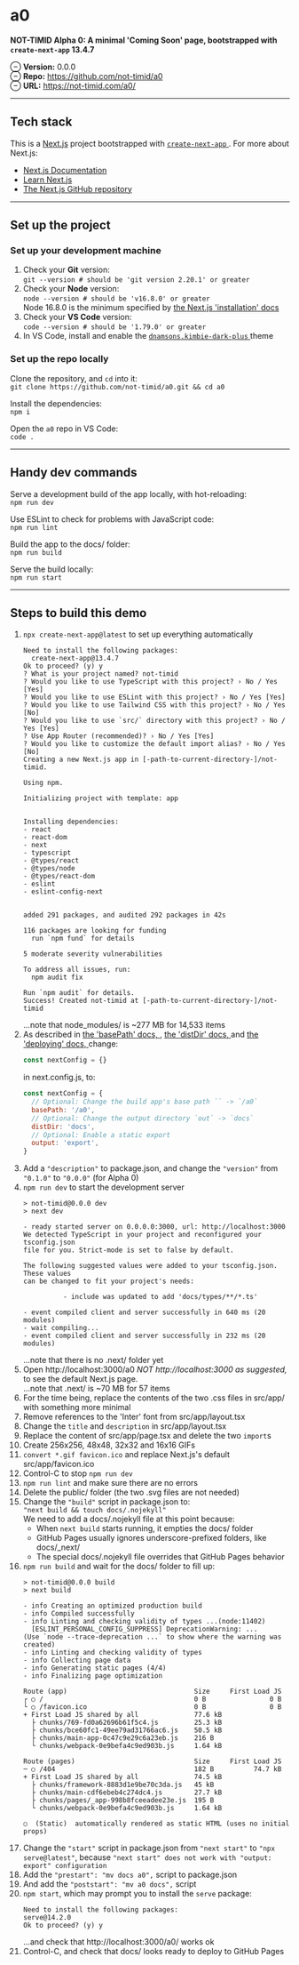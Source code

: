 # a0

__NOT-TIMID Alpha 0: A minimal 'Coming Soon' page, bootstrapped with__
__`create-next-app` 13.4.7__

⊖ __Version:__ 0.0.0  
⊖ __Repo:__ <https://github.com/not-timid/a0>  
⊖ __URL:__ <https://not-timid.com/a0/>

---

## Tech stack

This is a [Next.js](https://nextjs.org/) project bootstrapped with
[`create-next-app`
](https://github.com/vercel/next.js/tree/canary/packages/create-next-app). For
more about Next.js:

- [Next.js Documentation](https://nextjs.org/docs)
- [Learn Next.js](https://nextjs.org/learn)
- [The Next.js GitHub repository](https://github.com/vercel/next.js/)

---

## Set up the project

### __Set up your development machine__

1. Check your __Git__ version:  
   `git --version # should be 'git version 2.20.1' or greater`
2. Check your __Node__ version:  
   `node --version # should be 'v16.8.0' or greater`  
   Node 16.8.0 is the minimum specified by [the Next.js 'installation' docs
   ](https://nextjs.org/docs/getting-started/installation)
3. Check your __VS Code__ version:  
   `code --version # should be '1.79.0' or greater`
4. In VS Code, install and enable the [`dnamsons.kimbie-dark-plus`
   ](https://marketplace.visualstudio.com/items?itemName=dnamsons.kimbie-dark-plus)
   theme

### __Set up the repo locally__

Clone the repository, and `cd` into it:  
`git clone https://github.com/not-timid/a0.git && cd a0`

Install the dependencies:  
`npm i`

Open the `a0` repo in VS Code:  
`code .`

---

## Handy dev commands

Serve a development build of the app locally, with hot-reloading:  
`npm run dev`

Use ESLint to check for problems with JavaScript code:  
`npm run lint`

Build the app to the docs/ folder:  
`npm run build`

Serve the build locally:  
`npm run start`

---

## Steps to build this demo

1. `npx create-next-app@latest` to set up everything automatically
   ```
   Need to install the following packages:
     create-next-app@13.4.7
   Ok to proceed? (y) y
   ? What is your project named? not-timid
   ? Would you like to use TypeScript with this project? › No / Yes [Yes]
   ? Would you like to use ESLint with this project? › No / Yes [Yes]
   ? Would you like to use Tailwind CSS with this project? › No / Yes [No]
   ? Would you like to use `src/` directory with this project? › No / Yes [Yes]
   ? Use App Router (recommended)? › No / Yes [Yes]
   ? Would you like to customize the default import alias? › No / Yes [No]
   Creating a new Next.js app in [-path-to-current-directory-]/not-timid.

   Using npm.
   
   Initializing project with template: app 
   
   
   Installing dependencies:
   - react
   - react-dom
   - next
   - typescript
   - @types/react
   - @types/node
   - @types/react-dom
   - eslint
   - eslint-config-next


   added 291 packages, and audited 292 packages in 42s
   
   116 packages are looking for funding
     run `npm fund` for details
   
   5 moderate severity vulnerabilities
   
   To address all issues, run:
     npm audit fix
   
   Run `npm audit` for details.
   Success! Created not-timid at [-path-to-current-directory-]/not-timid
   ```
   ...note that node_modules/ is ~277 MB for 14,533 items
2. As described in [the 'basePath' docs,
   ](https://nextjs.org/docs/app/api-reference/next-config-js/basePath),
   [the 'distDir' docs,
   ](https://nextjs.org/docs/app/api-reference/next-config-js/distDir) and
   [the 'deploying' docs,
   ](https://nextjs.org/docs/app/building-your-application/deploying/static-exports)
   change:
   ```js
   const nextConfig = {}
   ```
   in next.config.js, to:
   ```js
   const nextConfig = {
     // Optional: Change the build app's base path `` -> `/a0`
     basePath: '/a0',
     // Optional: Change the output directory `out` -> `docs`
     distDir: 'docs',
     // Optional: Enable a static export
     output: 'export',
   }
   ```
3. Add a `"description"` to package.json, and change the `"version"` from
   `"0.1.0"` to `"0.0.0"` (for Alpha 0)
4. `npm run dev` to start the development server
   ```
   > not-timid@0.0.0 dev
   > next dev
   
   - ready started server on 0.0.0.0:3000, url: http://localhost:3000
   We detected TypeScript in your project and reconfigured your tsconfig.json
   file for you. Strict-mode is set to false by default.
   
   The following suggested values were added to your tsconfig.json. These values
   can be changed to fit your project's needs:
   
             - include was updated to add 'docs/types/**/*.ts'
   
   - event compiled client and server successfully in 640 ms (20 modules)
   - wait compiling...
   - event compiled client and server successfully in 232 ms (20 modules)
   ```
   ...note that there is no .next/ folder yet
5. Open http://localhost:3000/a0 _NOT http://localhost:3000 as suggested,_
   to see the default Next.js page.  
   ...note that .next/ is ~70 MB for 57 items
6. For the time being, replace the contents of the two .css files in src/app/
   with something more minimal
7. Remove references to the 'Inter' font from src/app/layout.tsx
8. Change the `title` and `description` in src/app/layout.tsx
9. Replace the content of src/app/page.tsx and delete the two `import`s
10. Create 256x256, 48x48, 32x32 and 16x16 GIFs
11. `convert *.gif favicon.ico` and replace Next.js's default
    src/app/favicon.ico
12. Control-C to stop `npm run dev`
13. `npm run lint` and make sure there are no errors
14. Delete the public/ folder (the two .svg files are not needed)
15. Change the `"build"` script in package.json to:  
    `"next build && touch docs/.nojekyll"`  
    We need to add a docs/.nojekyll file at this point because:
    - When `next build` starts running, it empties the docs/ folder
    - GitHub Pages usually ignores underscore-prefixed folders, like docs/_next/
    - The special docs/.nojekyll file overrides that GitHub Pages behavior
16. `npm run build` and wait for the docs/ folder to fill up:
    ```
    > not-timid@0.0.0 build
    > next build
    
    - info Creating an optimized production build  
    - info Compiled successfully
    - info Linting and checking validity of types ...(node:11402)
      [ESLINT_PERSONAL_CONFIG_SUPPRESS] DeprecationWarning: ...
    (Use `node --trace-deprecation ...` to show where the warning was created)
    - info Linting and checking validity of types  
    - info Collecting page data  
    - info Generating static pages (4/4)
    - info Finalizing page optimization  
    
    Route (app)                                Size     First Load JS
    ┌ ○ /                                      0 B                0 B
    └ ○ /favicon.ico                           0 B                0 B
    + First Load JS shared by all              77.6 kB
      ├ chunks/769-fd0a62696b61f5c4.js         25.3 kB
      ├ chunks/bce60fc1-49ee79ad31766ac6.js    50.5 kB
      ├ chunks/main-app-0c47c9e29c6a23eb.js    216 B
      └ chunks/webpack-0e9befa4c9ed903b.js     1.64 kB
    
    Route (pages)                              Size     First Load JS
    ─ ○ /404                                   182 B          74.7 kB
    + First Load JS shared by all              74.5 kB
      ├ chunks/framework-8883d1e9be70c3da.js   45 kB
      ├ chunks/main-cdf6ebeb4c274dc4.js        27.7 kB
      ├ chunks/pages/_app-998b8fceeadee23e.js  195 B
      └ chunks/webpack-0e9befa4c9ed903b.js     1.64 kB
    
    ○  (Static)  automatically rendered as static HTML (uses no initial props)
    ```
17. Change the `"start"` script in package.json from `"next start"` to
    `"npx serve@latest"`, because
    `"next start" does not work with "output: export" configuration`
18. Add the `"prestart": "mv docs a0",` script to package.json
19. And add the `"poststart": "mv a0 docs",` script
20. `npm start`, which may prompt you to install the `serve` package:
    ```
    Need to install the following packages:
    serve@14.2.0
    Ok to proceed? (y) y
    ```
    ...and check that http://localhost:3000/a0/ works ok
21. Control-C, and check that docs/ looks ready to deploy to GitHub Pages
